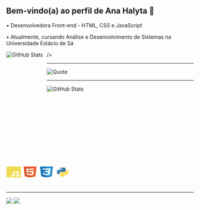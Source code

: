 ## Bem-vindo(a) ao perfil de Ana Halyta 🍵

• Desenvolvedora Front-end - HTML, CSS e JavaScript

• Atualmente, cursando Análise e Desenvolvimento de Sistemas 
na Universidade Estácio de Sá


<p>
  <img 
    align="left" 
    alt="GitHub Stats" 
    height="200" 
    style="padding-right: 10px;" 
    src="https://github-readme-stats.vercel.app/api?username=AnaHalyta21&show_icons=true&theme=tokyonight&include_all_commits=true&locale=pt-br" 
  
  />

  

---



![Quote](https://quotes-github-readme.vercel.app/api?type=horizontal&theme=tokyonight)

---


<img 
      align="left" 
      alt="GitHub Stats" 
      height="200" 
      src="https://github-readme-stats.vercel.app/api/top-langs/?username=AnaHalyta21&theme=tokyonight&layout=compact&custom_title=Tecnologias&langs_count=9" 
  />

</p>


<br clear="all">

<div style="display: inline_block"><br>
  <img align="center" alt="Ana-Js" height="30" width="40" src="https://raw.githubusercontent.com/devicons/devicon/master/icons/javascript/javascript-plain.svg">
  <img align="center" alt="Ana-HTML" height="30" width="40" src="https://raw.githubusercontent.com/devicons/devicon/master/icons/html5/html5-original.svg">
  <img align="center" alt="Ana-CSS" height="30" width="40" src="https://raw.githubusercontent.com/devicons/devicon/master/icons/css3/css3-original.svg">
  <img align="center" alt="Ana-Python" height="30" width="40" src="https://raw.githubusercontent.com/devicons/devicon/master/icons/python/python-original.svg">
</div>
  
  #












---
  <div> 
  <a href="https://www.instagram.com/yahunaa_/" target="_blank"><img src="https://img.shields.io/badge/-Instagram-%23E4405F?style=for-the-badge&logo=instagram&logoColor=white" target="_blank"></a>
  <a href = "mailto:anahalyta2022@gmail.com"><img src="https://img.shields.io/badge/-Gmail-%23333?style=for-the-badge&logo=gmail&logoColor=white" target="_blank"></a>

 
</div>
